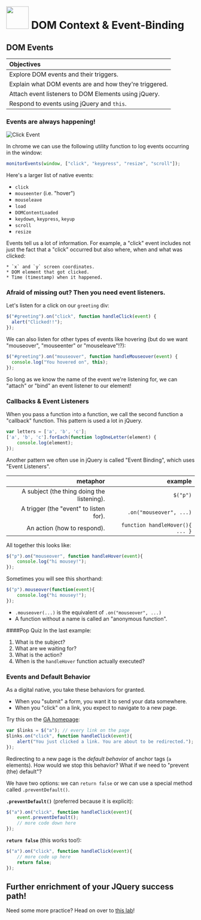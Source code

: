 # <img src="https://cloud.githubusercontent.com/assets/7833470/10423298/ea833a68-7079-11e5-84f8-0a925ab96893.png" width="60"> DOM Context & Event-Binding

## DOM Events

| Objectives |
| :---- |
| Explore DOM events and their triggers. |
| Explain what DOM events are and how they're triggered. | 
| Attach event listeners to DOM Elements using jQuery. |
| Respond to events using jQuery and `this`. |

### Events are always happening!

![Click Event](http://www.createursoftware.net/Windows/XP/img/tous/gif/clicking.gif)

In chrome we can use the following utility function to log events occurring in the window:

```js
monitorEvents(window, ["click", "keypress", "resize", "scroll"]);
``` 

Here's a larger list of native events:

* `click`
* `mouseenter` (i.e. "hover")
* `mouseleave`
* `load`
* `DOMContentLoaded`
* `keydown`, `keypress`, `keyup`
* `scroll`
* `resize`

Events tell us a lot of information. For example, a "click" event includes not just the fact that a "click" occurred but also where, when and what was clicked: 

	* `x` and `y` screen coordinates.
	* DOM element that got clicked.
	* Time (timestamp) when it happened.

### Afraid of missing out? Then you need event listeners.

Let's listen for a click on our `greeting` div:

```js
$("#greeting").on("click", function handleClick(event) {
  alert("Clicked!!");
});
```

We can also listen for other types of events like hovering (but do we want "mouseover", "mouseenter" or "mouseleave"!?):

```js
$("#greeting").on("mouseover", function handleMouseover(event) {
  console.log("You hovered on", this);
});

```

So long as we know the name of the event we're listening for, we can "attach" or "bind" an event listener to our element!

### Callbacks & Event Listeners

When you pass a function into a function, we call the second function a "callback" function. This pattern is used a lot in jQuery.

```js
var letters = ['a', 'b', 'c'];
['a', 'b', 'c'].forEach(function logOneLetter(element) {
	console.log(element);
});
```

Another pattern we often use in jQuery is called "Event Binding", which uses "Event Listeners".

| metaphor                                      | example               |
|----------------------------------------------:|----------------------:|
| A subject (the thing doing the listening).    | `$("p")`              |
| A trigger (the "event" to listen for).        | `.on("mouseover", ...)`    |
| An action (how to respond).                   | `function handleHover(){ ... }`   |

All together this looks like:

```js
$("p").on("mouseover", function handleHover(event){
    console.log("hi mousey!");
});
```

Sometimes you will see this shorthand:

```js
$("p").mouseover(function(event){
    console.log("hi mousey!");
});
```

* `.mouseover(...)` is the equivalent of `.on("mouseover", ...)`
* A function without a name is called an "anonymous function".

####Pop Quiz
In the last example:

1. What is the subject?
1. What are we waiting for?
1. What is the action?
1. When is the `handleHover` function actually executed?

### Events and Default Behavior

As a digital native, you take these behaviors for granted.

* When you "submit" a form, you want it to send your data somewhere.
* When you "click" on a link, you expect to navigate to a new page.

Try this on the <a href="https://generalassemb.ly/" target="_blank">GA homepage</a>:

```js
var $links = $("a"); // every link on the page
$links.on("click", function handleClick(event){
    alert("You just clicked a link. You are about to be redirected.");
});
```

Redirecting to a new page is the *default behavior* of anchor tags (`a` elements). How would we stop this behavior? What if we need to "prevent (the) default"?

We have two options: we can `return false` or we can use a special method called `.preventDefault()`.

**`.preventDefault()`** (preferred because it is explicit):

```js
$("a").on("click", function handleClick(event){
    event.preventDefault();
    // more code down here
});
```

**`return false`** (this works too!):

```js
$("a").on("click", function handleClick(event){
    // more code up here
    return false;
});
```

## Further enrichment of your JQuery success path!
Need some more practice? Head on over to <a href="https://github.com/sf-wdi-30/events_lab">this lab</a>!

